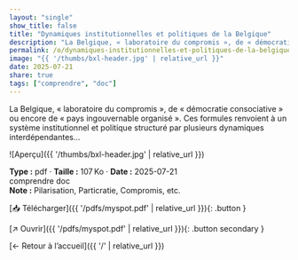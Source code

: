 ```yaml
---
layout: "single"
show_title: false
title: "Dynamiques institutionnelles et politiques de la Belgique"
description: "La Belgique, « laboratoire du compromis », de « démocratie consociative » ou encore de « pays ingouvernable organisé ». Ces formules renvoient à un système institutionnel et politique structuré par plusieurs dynamiques interdépendantes..."
permalink: /o/dynamiques-institutionnelles-et-politiques-de-la-belgique-pilarisation-particratie-compromis-et/
image: "{{ '/thumbs/bxl-header.jpg' | relative_url }}"
date: 2025-07-21
share: true
tags: ["comprendre", "doc"]
---
```



La Belgique, « laboratoire du compromis », de « démocratie consociative » ou encore de « pays ingouvernable organisé ». Ces formules renvoient à un système institutionnel et politique structuré par plusieurs dynamiques interdépendantes...

![Aperçu]({{ '/thumbs/bxl-header.jpg' | relative_url }})

<div class="info-box"><strong>Type :</strong> pdf · <strong>Taille :</strong> 107 Ko · <strong>Date :</strong> 2025-07-21</div>

<div class="tags"><span class="tag">comprendre</span> <span class="tag">doc</span></div>

<div class="notice notice--info"><strong>Note :</strong> Pilarisation, Particratie, Compromis, etc.</div>

[📥 Télécharger]({{ '/pdfs/myspot.pdf' | relative_url }}){: .button }

[↗ Ouvrir]({{ '/pdfs/myspot.pdf' | relative_url }}){: .button secondary }

[← Retour à l’accueil]({{ '/' | relative_url }})
